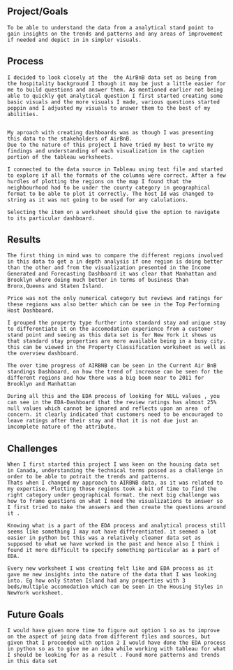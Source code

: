 ## Project/Goals
	To be able to understand the data from a analytical stand point to gain insights on the trends and patterns and any areas of improvement if needed and depict in in simpler visuals.

## Process
	
	I decided to look closely at the  the AirBnB data set as being from the hospitality background I though it may be just a little easier for me to build questions and answer them. As mentioned earlier not being able to quickly get analytical question I first started creating some basic visuals and the more visuals I made, various questions started poppin and I adjusted my visuals to answer them to the best of my abilities.


	My aproach with creating dashboards was as though I was presenting this data to the stakeholders of AirBnB.
	Due to the nature of this project I have tried my best to write my findings and understanding of each visualization in the caption portion of the tableau worksheets.

	I connected to the data source in Tableau using text file and started to explore if all the formats of the columns were correct. After a few hurdles of plotting the regions on the map I found that the neighbourhood had to be under the county category in geographical format to be able to plot it correctly. The host Id was changed to string as it was not going to be used for any calulations.
	
	Selecting the item on a worksheet should give the option to navigate to its particular dashboard.

## Results

 	The first thing in mind was to compare the different regions involved in this data to get a in depth analysis if one region is doing better than the other and from the visualization presented in the Income Generated and Forecasting Dashboard it was clear that Manhattan and Brooklyn where doing much better in terms of business than Bronx,Queens and Staten Island.

	Price was not the only numerical category but reviews and ratings for these regions was also better which can be see in the Top Performing Host Dashboard. 

	I grouped the property type further into standard stay and unique stay to differentiate it on the accomodation experience from a customer stand point and seeing as this data set is for New York it shows us that standard stay properties are more available being in a busy city. this can be viewed in the Property Classification worksheet as well as the overview dashboard.

	The over time progress of AIRBNB can be seen in the Current Air BnB standings Dashboard, on how the trend of increase can be seen for the different regions and how there was a big boom near to 2011 for Brooklyn and Manhattan

	During all this and the EDA process of looking for NULL values , you can see in the EDA-Dashboard that the review ratings has almost 25% null values which cannot be ignored and reflects upon an area 	of concern. it clearly indicated that customers need to be encouraged to leave ratings after their stay and that it is not due just an imcomplete nature of the attribute.


## Challenges 
	When I first started this project I was keen on the housing data set in Canada, understanding the technical terms possed as a challenge in order to be able to potrait the trends and patterns. 
	Thats when I changed my approach to AIRBNB data, as it was related to my expertise. Plotting those regions took a bit of time to find the right category under geographical format. the next big challenge was how to frame questions on what I need the visualizations to answer so I first tried to make the answers and then create the questions around it .

	Knowing what is a part of the EDA process and analytical process still seems like something I may not have differentiated. it seemed a lot easier in python but this was a relatively cleaner data set as 	supposed to what we have worked in the past and hence also I think i found it more difficult to specify something particular as a part of EDA. 
	
	Every new worksheet I was creating felt like and EDA process as it gave me new insights into the nature of the data that I was looking into. Eg how only Staten Island had any properties with 3 beds/multiple accomodation which can be seen in the Housing Styles in NewYork worksheet. 


## Future Goals
	I would have given more time to figure out option 1 so as to improve on the aspect of joing data from different files and sources, but given that I proceeded with option 2 I would have done the EDA process in python so as to give me an idea while working with tableau for what I should be looking for as a result . Found more patterns and trends in this data set
